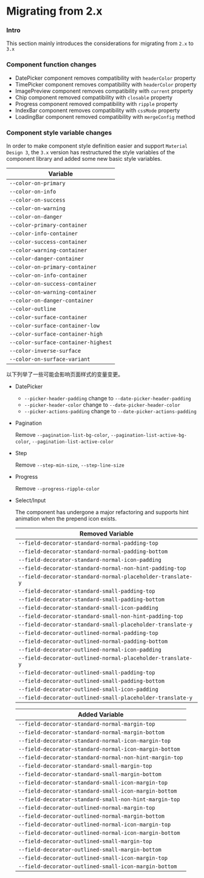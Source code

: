 # Migrating from 2.x

### Intro

This section mainly introduces the considerations for migrating from `2.x` to `3.x`

### Component function changes

- DatePicker component removes compatibility with `headerColor` property
- TimePicker component removes compatibility with `headerColor` property
- ImagePreview component removes compatibility with `current` property
- Chip component removed compatibility with `closable` property
- Progress component removed compatibility with `ripple` property
- IndexBar component removes compatibility with `cssMode` property
- LoadingBar component removed compatibility with `mergeConfig` method

### Component style variable changes

In order to make component style definition easier and support `Material Design 3`, the `3.x` version has restructured the style variables of the component library and added some new basic style variables.

| Variable  |
|----------------|
| `--color-on-primary` |
| `--color-on-info` |
| `--color-on-success` |
| `--color-on-warning` |
| `--color-on-danger` |
| `--color-primary-container` |
| `--color-info-container` |
| `--color-success-container` |
| `--color-warning-container` |
| `--color-danger-container` |
| `--color-on-primary-container` |
| `--color-on-info-container` |
| `--color-on-success-container` |
| `--color-on-warning-container` |
| `--color-on-danger-container` |
| `--color-outline` |
| `--color-surface-container` |
| `--color-surface-container-low` |
| `--color-surface-container-high` |
| `--color-surface-container-highest` |
| `--color-inverse-surface` |
| `--color-on-surface-variant` |

以下列举了一些可能会影响页面样式的变量变更。

- DatePicker 

  - `--picker-header-padding` change to `--date-picker-header-padding`
  - `--picker-header-color` change to `--date-picker-header-color`
  - `--picker-actions-padding` change to `--date-picker-actions-padding`

- Pagination

  Remove
  `--pagination-list-bg-color`,
  `--pagination-list-active-bg-color`,
  `--pagination-list-active-color`

- Step

  Remove
  `--step-min-size`,
  `--step-line-size`

- Progress

  Remove `--progress-ripple-color`

- Select/Input

  The component has undergone a major refactoring and supports hint animation when the prepend icon exists.
  
  | Removed Variable  |
  | ----------------| 
  | `--field-decorator-standard-normal-padding-top` |
  | `--field-decorator-standard-normal-padding-bottom` |
  | `--field-decorator-standard-normal-icon-padding` |
  | `--field-decorator-standard-normal-non-hint-padding-top` |
  | `--field-decorator-standard-normal-placeholder-translate-y` |
  | `--field-decorator-standard-small-padding-top` |
  | `--field-decorator-standard-small-padding-bottom` |
  | `--field-decorator-standard-small-icon-padding` |
  | `--field-decorator-standard-small-non-hint-padding-top` |
  | `--field-decorator-standard-small-placeholder-translate-y` |
  | `--field-decorator-outlined-normal-padding-top` |
  | `--field-decorator-outlined-normal-padding-bottom` |
  | `--field-decorator-outlined-normal-icon-padding` |
  | `--field-decorator-outlined-normal-placeholder-translate-y` |
  | `--field-decorator-outlined-small-padding-top` |
  | `--field-decorator-outlined-small-padding-bottom` |
  | `--field-decorator-outlined-small-icon-padding` |
  | `--field-decorator-outlined-small-placeholder-translate-y` |

  | Added Variable  |
  | ----------------| 
  | `--field-decorator-standard-normal-margin-top` |
  | `--field-decorator-standard-normal-margin-bottom` |
  | `--field-decorator-standard-normal-icon-margin-top` |
  | `--field-decorator-standard-normal-icon-margin-bottom` |
  | `--field-decorator-standard-normal-non-hint-margin-top` |
  | `--field-decorator-standard-small-margin-top` |
  | `--field-decorator-standard-small-margin-bottom` |
  | `--field-decorator-standard-small-icon-margin-top` |
  | `--field-decorator-standard-small-icon-margin-bottom` |
  | `--field-decorator-standard-small-non-hint-margin-top` |
  | `--field-decorator-outlined-normal-margin-top` |
  | `--field-decorator-outlined-normal-margin-bottom` |
  | `--field-decorator-outlined-normal-icon-margin-top` |
  | `--field-decorator-outlined-normal-icon-margin-bottom` |
  | `--field-decorator-outlined-small-margin-top` |
  | `--field-decorator-outlined-small-margin-bottom` |
  | `--field-decorator-outlined-small-icon-margin-top` |
  | `--field-decorator-outlined-small-icon-margin-bottom` |